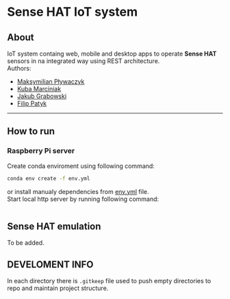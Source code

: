 Sense HAT IoT system
====

</center>

About
----
IoT system containg web, mobile and desktop apps to operate **Sense HAT** sensors in na integrated way using REST architecture.
</br>
Authors:</br>

- [Maksymilian Pływaczyk](https://github.com/Maksymilian-Plywaczyk)
- [Kuba Marciniak](https://github.com/Kuba-Mar)
- [Jakub Grabowski](https://github.com/jakgrab)
- [Filip Patyk](https://github.com/drfifonz)

---
How to run
----
### Raspberry Pi server
Create conda enviroment using following command:
```bash
conda env create -f env.yml
```
or install manualy dependencies from [env.yml](/env.yml) file. 
</br>
Start local http server by running following command:
```bash
```

Sense HAT emulation
----
To be added.


DEVELOMENT INFO
----

In each directory there is `.gitkeep` file used to push empty directories to repo and maintain project structure.
